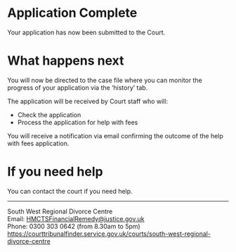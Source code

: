 # Application Complete
Your application has now been submitted to the Court.

# What happens next
You will now be directed to the case file where you can monitor the progress of your application via the ‘history’ tab. 

The application will be received by Court staff who will:
* Check the application
* Process the application for help with fees

You will receive a notification via email confirming the outcome of the help with fees application.

# If you need help 
You can contact the court if you need help. 
************************************************************
South West Regional Divorce Centre
<br/>Email: HMCTSFinancialRemedy@justice.gov.uk
<br/>Phone: 0300 303 0642 (from 8.30am to 5pm)
<br/>https://courttribunalfinder.service.gov.uk/courts/south-west-regional-divorce-centre